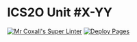 # ICS2O Unit #X-YY
[![Mr Coxall's Super Linter](https://github.com/ICD2O-Digital-Tech-JackT/Unit5-02-HTML-ProductOfNumbers/workflows/Mr%20Coxall's%20Super%20Linter/badge.svg)](https://github.com/ICD2O-Digital-Tech-JackT/Unit5-02-HTML-ProductOfNumbers/actions)
[![Deploy Pages](https://github.com/ICD2O-Digital-Tech-JackT/Unit5-02-HTML-ProductOfNumbers/workflows/Deploy%20Pages/badge.svg)](https://github.com/ICD2O-Digital-Tech-JackT/Unit5-02-HTML-ProductOfNumbers/actions)
